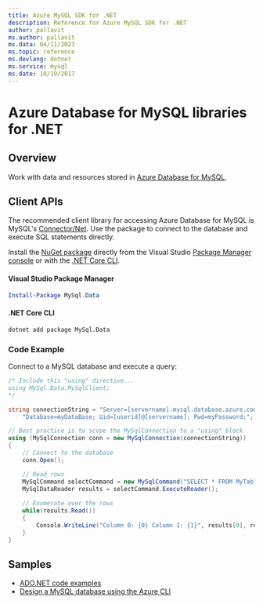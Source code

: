 ```yaml
---
title: Azure MySQL SDK for .NET
description: Reference for Azure MySQL SDK for .NET
author: pallavit
ms.author: pallavit
ms.data: 04/11/2023
ms.topic: reference
ms.devlang: dotnet
ms.service: mysql
ms.date: 10/19/2017
---
```

# Azure Database for MySQL libraries for .NET

## Overview

Work with data and resources stored in [Azure Database for MySQL](/azure/mysql/overview).

## Client APIs

The recommended client library for accessing Azure Database for MySQL is MySQL's [Connector/Net](https://dev.mysql.com/doc/connector-net/en). Use the package to connect to the database and execute SQL statements directly. 

Install the [NuGet package](https://www.nuget.org/packages/MySql.Data) directly from the Visual Studio [Package Manager console][PackageManager] or with the [.NET Core CLI][DotNetCLI].

#### Visual Studio Package Manager

```powershell
Install-Package MySql.Data
```

#### .NET Core CLI

```dotnetcli
dotnet add package MySql.Data
```

### Code Example

Connect to a MySQL database and execute a query:

```csharp
/* Include this "using" directive...
using MySql.Data.MySqlClient;
*/

string connectionString = "Server=[servername].mysql.database.azure.com; " +
    "Database=myDataBase; Uid=[userid]@[servername]; Pwd=myPassword;";

// Best practice is to scope the MySqlConnection to a "using" block
using (MySqlConnection conn = new MySqlConnection(connectionString))
{
    // Connect to the database
    conn.Open();

    // Read rows
    MySqlCommand selectCommand = new MySqlCommand("SELECT * FROM MyTable", conn);
    MySqlDataReader results = selectCommand.ExecuteReader();
    
    // Enumerate over the rows
    while(results.Read())
    {
        Console.WriteLine("Column 0: {0} Column 1: {1}", results[0], results[1]);
    }
}
```

## Samples

- [ADO.NET code examples](/dotnet/framework/data/adonet/ado-net-code-examples)
- [Design a MySQL database using the Azure CLI](https://docs.microsoft.com/azure/mysql/tutorial-design-database-using-cli) 

[PackageManager]: https://docs.microsoft.com/nuget/tools/package-manager-console
[DotNetCLI]: https://docs.microsoft.com/dotnet/core/tools/dotnet-add-package